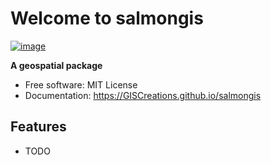 # Welcome to salmongis


[![image](https://img.shields.io/pypi/v/salmongis.svg)](https://pypi.python.org/pypi/salmongis)


**A geospatial package**


-   Free software: MIT License
-   Documentation: <https://GISCreations.github.io/salmongis>


## Features

-   TODO
